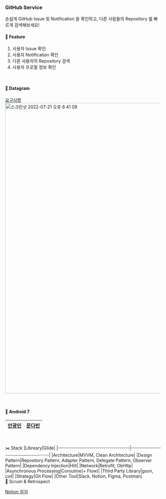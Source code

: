 ### GitHub Service
손쉽게 GitHub Issue 및 Notification 을 확인하고, 다른 사람들의 Repository 를 빠르게 검색해보세요!
<br>
#### 👋   Feature
1. 사용자 Issue 확인
2. 사용자 Notification 확인
3. 다른 사용자의 Repository 검색
4. 사용자 프로필 정보 확인
<br>

#### 📗   Datagram
[요구사항](https://shimmering-cougar-07b.notion.site/05b7b9c6b6ef49f0b655686c72bdb1e7)
<img width="936" alt="스크린샷 2022-07-21 오후 6 41 09" src="https://user-images.githubusercontent.com/89892954/180183222-91ebeef1-7df5-4976-9ea4-0b09b3d4bcfe.png">

<br>

#### 🏃  Android 7

|[안광민](https://shimmering-cougar-07b.notion.site/2-3-38124d9047a64c2dadc20aca7382c834)|[문다빈]()|
|------------------------------------|-------------------------------------|
<br>

✂️  Stack
|Libreary|Glide|
|------------------------------------|-------------------------------------|
|Architecture|MVVM, Clean Architecture|
|Design Pattern|Repository Pattern, Adapter Pattern, Delegate Pattern, Observer Pattern|
|Dependency Injection|Hilt|
|Network|Retrofit, OkHttp|
|Asynchronous Processing|Coroutine(+ Flow)|
|Third Party Library|gson, coil|
|Strategy|Git Flow|
|Other Tool|Slack, Notion, Figma, Postman|
<br>
🚉   Scrum & Retrospect   

   [Notion 일지](https://winter-name-da8.notion.site/2-3-e980bbace68d4307b4b1a69e8c426ea0)

